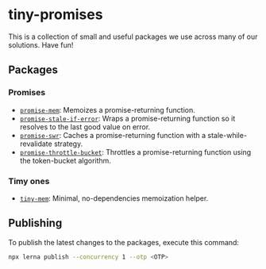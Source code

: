 # tiny-promises

This is a collection of small and useful packages we use across many of our solutions. Have fun!

## Packages

### Promises

- [`promise-mem`](./packages/promise-mem): Memoizes a promise-returning function.
- [`promise-stale-if-error`](./packages/promise-stale-if-error): Wraps a promise-returning function so it resolves to the last good value on error.
- [`promise-swr`](./packages/promise-swr): Caches a promise-returning function with a stale-while-revalidate strategy.
- [`promise-throttle-bucket`](./packages/promise-throttle-bucket): Throttles a promise-returning function using the token-bucket algorithm.

### Timy ones

- [`tiny-mem`](./packages/tiny-mem): Minimal, no-dependencies memoization helper.

## Publishing

To publish the latest changes to the packages, execute this command:

```sh
npx lerna publish --concurrency 1 --otp <OTP>
```
